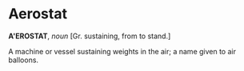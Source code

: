 # Aerostat

**A'EROSTAT**, _noun_ \[Gr. sustaining, from to stand.\]

A machine or vessel sustaining weights in the air; a name given to air balloons.